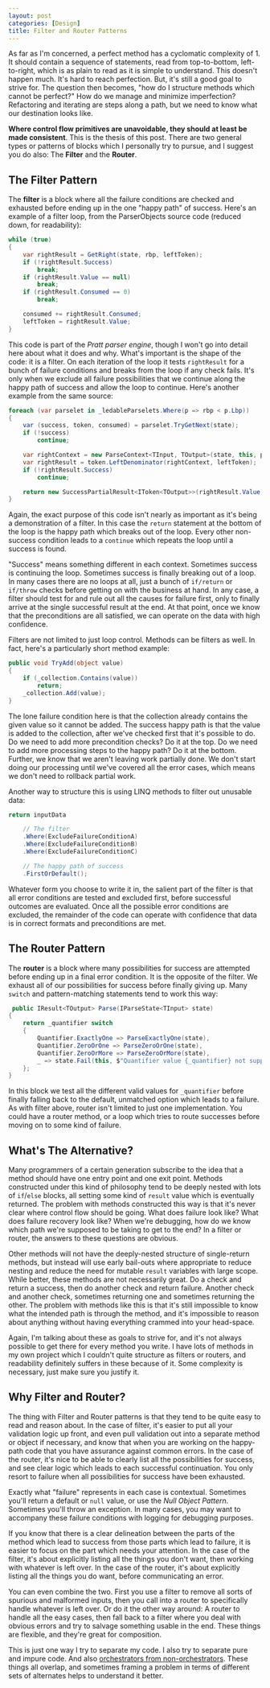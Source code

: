 ```yaml
---
layout: post
categories: [Design]
title: Filter and Router Patterns
---
```


As far as I'm concerned, a perfect method has a cyclomatic complexity of 1. It should contain a sequence of statements, read from top-to-bottom, left-to-right, which is as plain to read as it is simple to understand. This doesn't happen much. It's hard to reach perfection. But, it's still a good goal to strive for. The question then becomes, "how do I structure methods which cannot be perfect?" How do we manage and minimize imperfection? Refactoring and iterating are steps along a path, but we need to know what our destination looks like.

**Where control flow primitives are unavoidable, they should at least be made consistent**. This is the thesis of this post. There are two general types or patterns of blocks which I personally try to pursue, and I suggest you do also: The **Filter** and the **Router**.

## The Filter Pattern

The **filter** is a block where all the failure conditions are checked and exhausted before ending up in the one "happy path" of success. Here's an example of a filter loop, from the ParserObjects source code (reduced down, for readability):

```csharp
while (true)
{
    var rightResult = GetRight(state, rbp, leftToken);
    if (!rightResult.Success)
        break;
    if (rightResult.Value == null)
        break;
    if (rightResult.Consumed == 0)
        break;

    consumed += rightResult.Consumed;
    leftToken = rightResult.Value;
}
```

This code is part of the *Pratt parser engine*, though I won't go into detail here about what it does and why. What's important is the shape of the code: it is a filter. On each iteration of the loop it tests `rightResult` for a bunch of failure conditions and breaks from the loop if any check fails. It's only when we exclude all failure possibilities that we continue along the happy path of success and allow the loop to continue. Here's another example from the same source:

```csharp
foreach (var parselet in _ledableParselets.Where(p => rbp < p.Lbp))
{
    var (success, token, consumed) = parselet.TryGetNext(state);
    if (!success)
        continue;

    var rightContext = new ParseContext<TInput, TOutput>(state, this, parselet.Rbp, true);
    var rightResult = token.LeftDenominator(rightContext, leftToken);
    if (!rightResult.Success)
        continue;

    return new SuccessPartialResult<IToken<TOutput>>(rightResult.Value);
}
```

Again, the exact purpose of this code isn't nearly as important as it's being a demonstration of a filter. In this case the `return` statement at the bottom of the loop is the happy path which breaks out of the loop. Every other non-success condition leads to a `continue` which repeats the loop until a success is found.

"Success" means something different in each context. Sometimes success is continuing the loop. Sometimes success is finally breaking out of a loop. In many cases there are no loops at all, just a bunch of `if/return` or `if/throw` checks before getting on with the business at hand. In any case, a filter should test for and rule out all the causes for failure first, only to finally arrive at the single successful result at the end. At that point, once we know that the preconditions are all satisfied, we can operate on the data with high confidence.

Filters are not limited to just loop control. Methods can be filters as well. In fact, here's a particularly short method example:

```csharp
public void TryAdd(object value)
{
    if (_collection.Contains(value))
        return;
    _collection.Add(value);
}
```

The lone failure condition here is that the collection already contains the given value so it cannot be added. The success happy path is that the value is added to the collection, after we've checked first that it's possible to do. Do we need to add more precondition checks? Do it at the top. Do we need to add more processing steps to the happy path? Do it at the bottom. Further, we know that we aren't leaving work partially done. We don't start doing our processing until we've covered all the error cases, which means we don't need to rollback partial work.

Another way to structure this is using LINQ methods to filter out unusable data:

```csharp
return inputData

    // The filter
    .Where(ExcludeFailureConditionA)
    .Where(ExcludeFailureConditionB)
    .Where(ExcludeFailureConditionC)

    // The happy path of success
    .FirstOrDefault();
```

Whatever form you choose to write it in, the salient part of the filter is that all error conditions are tested and excluded first, before successful outcomes are evaluated. Once all the possible error conditions are excluded, the remainder of the code can operate with confidence that data is in correct formats and preconditions are met. 

## The Router Pattern

The **router** is a block where many possibilities for success are attempted before ending up in a final error condition. It is the opposite of the filter. We exhaust all of our possibilities for success before finally giving up. Many `switch` and pattern-matching statements tend to work this way:

```csharp
 public IResult<TOutput> Parse(IParseState<TInput> state)
{
    return _quantifier switch
    {
        Quantifier.ExactlyOne => ParseExactlyOne(state),
        Quantifier.ZeroOrOne => ParseZeroOrOne(state),
        Quantifier.ZeroOrMore => ParseZeroOrMore(state),
        _ => state.Fail(this, $"Quantifier value {_quantifier} not supported"),
    };
}
```

In this block we test all the different valid values for `_quantifier` before finally falling back to the default, unmatched option which leads to a failure. As with filter above, router isn't limited to just one implementation. You could have a router method, or a loop which tries to route successes before moving on to some kind of failure.

## What's The Alternative?

Many programmers of a certain generation subscribe to the idea that a method should have one entry point and one exit point. Methods constructed under this kind of philosophy tend to be deeply nested with lots of `if`/`else` blocks, all setting some kind of `result` value which is eventually returned. The problem with methods constructed this way is that it's never clear where control flow should be going. What does failure look like? What does failure recovery look like? When we're debugging, how do we know which path we're supposed to be taking to get to the end? In a filter or router, the answers to these questions are obvious.

Other methods will not have the deeply-nested structure of single-return methods, but instead will use early bail-outs where appropriate to reduce nesting and reduce the need for mutable `result` variables with large scope. While better, these methods are not necessarily great. Do a check and return a success, then do another check and return failure. Another check and another check, sometimes returning one and sometimes returning the other. The problem with methods like this is that it's still impossible to know what the intended path is through the method, and it's impossible to reason about anything without having everything crammed into your head-space.

Again, I'm talking about these as goals to strive for, and it's not always possible to get there for every method you write. I have lots of methods in my own project which I couldn't quite structure as filters or routers, and readability definitely suffers in these because of it. Some complexity is necessary, just make sure you justify it.

## Why Filter and Router?

The thing with Filter and Router patterns is that they tend to be quite easy to read and reason about. In the case of filter, it's easier to put all your validation logic up front, and even pull validation out into a separate method or object if necessary, and know that when you are working on the happy-path code that you have assurance against common errors. In the case of the router, it's nice to be able to clearly list all the possibilities for success, and see clear logic which leads to each successful continuation. You only resort to failure when all possibilities for success have been exhausted.

Exactly what "failure" represents in each case is contextual. Sometimes you'll return a default or `null` value, or use the *Null Object Pattern*. Sometimes you'll throw an exception. In many cases, you may want to accompany these failure conditions with logging for debugging purposes.

If you know that there is a clear delineation between the parts of the method which lead to success from those parts which lead to failure, it is easier to focus on the part which needs your attention. In the case of the filter, it's about explicitly listing all the things you don't want, then working with whatever is left over. In the case of the router, it's about explicitly listing all the things you do want, before communicating an error. 

You can even combine the two. First you use a filter to remove all sorts of spurious and malformed inputs, then you call into a router to specifically handle whatever is left over. Or do it the other way around: A router to handle all the easy cases, then fall back to a filter where you deal with obvious errors and try to salvage something usable in the end. These things are flexible, and they're great for composition.

This is just one way I try to separate my code. I also try to separate pure and impure code. And also [orchestrators from non-orchestrators](http://whiteknight.github.io/2015/06/19/whennottounittest.html). 
These things all overlap, and sometimes framing a problem in terms of different sets of alternates helps to understand it better.